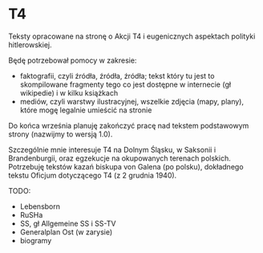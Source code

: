 # T4

Teksty opracowane na stronę o Akcji T4 i eugenicznych aspektach polityki hitlerowskiej.

Będę potrzebował pomocy w zakresie:
* faktografii, czyli źródła, źródła, źródła; tekst który tu jest to skompilowane fragmenty tego co jest dostępne w internecie (gł wikipedie) i w kilku książkach
* mediów, czyli warstwy ilustracyjnej, wszelkie zdjęcia (mapy, plany), które mogę legalnie umieścić na stronie

Do końca września planuję zakończyć pracę nad tekstem podstawowym strony (nazwijmy to wersją 1.0).

Szczególnie mnie interesuje T4 na Dolnym Śląsku, w Saksonii i Brandenburgii, oraz egzekucje na okupowanych terenach polskich.\
Potrzebuję tekstów kazań biskupa von Galena (po polsku), dokładnego tekstu Oficjum dotyczącego T4 (z 2 grudnia 1940).

TODO:
* Lebensborn
* RuSHa
* SS, gł Allgemeine SS i SS-TV
* Generalplan Ost (w zarysie)
* biogramy